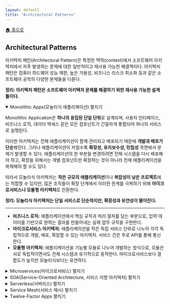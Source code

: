 ```yaml
---
layout: default
title: "Architectural Patterns"
---
```


<p class="breadcrumb"><a href="/cs_study/home.html">🏠 홈으로</a></p>

<section>
  <h2>Architectural Patterns</h2>
  <p>아키텍처 패턴(Architectural Pattern)은 특정한 맥락(context)에서 소프트웨어 아키텍처에서 자주 발생하는 문제에 대한 일반적이고 재사용 가능한 해결책이다. 아키텍처 패턴은 컴퓨터 하드웨어 성능 제한, 높은 가용성, 비즈니스 리스크 최소화 등과 같은 소프트웨어 공학의 다양한 문제들을 다룬다.</p>
  <p><strong>정리: 아키텍처 패턴은 소프트웨어 아키텍처 문제를 해결하기 위한 재사용 가능한 설계 틀이다.</strong></p>
</section>

<!-- 설명 -->
<details open>
<summary><span class="accordion-title">Monolithic Apps(모놀리식 애플리케이션)</span> <span class="indicator">펼치기</span></summary>
<div class="accordion-content">
  <p>Monolithic Application은 <b>하나의 응집된 단일 단위</b>로 설계되며, 사용자 인터페이스, 비즈니스 로직, 데이터 액세스 같은 모든 컴포넌트가 긴밀하게 통합되어 하나의 서비스로 실행된다.</p>
  <p>이러한 아키텍처는 전체 애플리케이션이 함께 관리되고 배포되기 때문에 <b>개발과 배포가 단순</b>해진다. 그러나 애플리케이션이 커질수록 <b>확장성, 유지보수성, 민첩성</b> 측면에서 문제가 발생할 수 있다. 애플리케이션의 한 부분을 변경하려면 전체 시스템을 다시 배포해야 하고, 확장을 위해서는 개별 컴포넌트만 확장하는 것이 아니라 전체 애플리케이션을 복제해야 할 수도 있다.</p>
  <p>따라서 모놀리식 아키텍처는 <b>작은 규모의 애플리케이션</b>이나 <b>복잡성이 낮은 프로젝트</b>에는 적합할 수 있지만, 많은 조직들이 확장 단계에서 이러한 한계를 극복하기 위해 <b>마이크로서비스나 모듈형 아키텍처</b>로 전환한다.</p>
  <p><strong>정리: 모놀리식 아키텍처는 단일 서비스로 단순하지만, 확장성과 유연성이 떨어진다.</strong></p>
  <!-- 가로선 추가 -->
  <hr>
  <ul>
    <li><strong>비즈니스 로직:</strong> 애플리케이션에서 핵심 규칙과 처리 절차를 담는 부분으로, 입력 데이터를 기반으로 원하는 결과를 만들어내는 실제 업무 규칙을 구현한다.</li>
    <li><strong>마이크로서비스 아키텍처:</strong> 애플리케이션을 작은 독립 서비스 단위로 나누어 각각 독립적으로 개발, 배포, 확장할 수 있는 아키텍처. 서비스 간은 주로 API를 통해 통신한다.</li>
    <li><strong>모듈형 아키텍처:</strong> 애플리케이션을 기능별 모듈로 나누어 개발하는 방식으로, 모듈은 서로 독립적이면서도 전체 시스템과 유기적으로 동작한다. 마이크로서비스보다 결합도가 높지만 모놀리식보다는 유연하다.</li>
  </ul>

</div>
</details>

<!-- 설명 -->
<details>
<summary><span class="accordion-title">Microservices(마이크로서비스)</span> <span class="indicator">펼치기</span></summary>
<div class="accordion-content">
  <p>Microservices는 애플리케이션을 <b>느슨하게 결합된 독립적으로 배포 가능한 서비스들의 집합</b>으로 구성하는 아키텍처 스타일이다. 각 마이크로서비스는 특정한 비즈니스 기능에 집중하며, 일반적으로 HTTP나 메시징 큐 같은 경량 프로토콜을 통해 다른 서비스와 통신한다.</p>
  <p>이 방식은 서비스들이 독립적으로 개발, 배포, 확장될 수 있기 때문에 <b>확장성, 유연성, 탄력성</b>을 높여준다. 또한 컴포넌트별로 다양한 기술과 언어를 사용할 수 있으며, 지속적 전달(Continuous Delivery)과 배포를 지원한다. 그러나 마이크로서비스를 관리할 때는 서비스 간 통신, 데이터 일관성, 배포 오케스트레이션 같은 <b>복잡성</b>이 따른다.</p>
  <p><strong>정리: 마이크로서비스는 독립 서비스들의 집합으로 확장성과 유연성은 높지만, 관리 복잡성이 크다.</strong></p>
  <!-- 가로선 추가 -->
  <hr>
  <ul>
    <li><strong>메시징 큐(Messaging Queue):</strong> 애플리케이션 컴포넌트 간에 메시지를 비동기적으로 전달하는 시스템으로, 생산자(Producer)가 보낸 메시지를 큐에 저장하고 소비자(Consumer)가 이를 꺼내 처리한다.</li>
      <ul><li>예: RabbitMQ, Kafka</li></ul>
    <li><strong>경량 프로토콜(Lightweight Protocol):</strong> 데이터 교환 시 불필요한 오버헤드를 최소화한 단순하고 효율적인 통신 규약.</li>
      <ul><li>예: HTTP/REST, gRPC</li></ul>
    <li><strong>지속적 전달(Continuous Delivery, CD):</strong> 애플리케이션을 언제든 안정적으로 배포할 수 있도록 자동화된 테스트와 빌드를 거쳐 릴리스 후보를 지속적으로 제공하는 소프트웨어 개발 방식.</li>
    <li><strong>배포 오케스트레이션(Deployment Orchestration):</strong> 여러 서비스나 컨테이너를 자동으로 배포·관리·스케일링하는 프로세스로, 의존성과 순서를 고려해 전체 시스템을 조율한다.</li>
      <ul><li>예: Kubernetes</li></ul>
  </ul>

</div>
</details>


<!-- 설명 -->
<details>
<summary><span class="accordion-title">SOA(Service-Oriented Architecture, 서비스 지향 아키텍처) </span> <span class="indicator">펼치기</span></summary>
<div class="accordion-content">
  <p>서비스 지향 아키텍처는 소프트웨어 컴포넌트(서비스라 불림)를 <b>재사용 가능하고 느슨하게 결합되며 네트워크를 통해 상호작용</b>하도록 설계하는 아키텍처 패턴이다. 각 서비스는 특정 비즈니스 기능을 수행하는 <b>자급자족형 단위(self-contained unit)</b>이며, HTTP와 XML 같은 표준화된 프로토콜과 데이터 포맷을 통해 다른 서비스와 통신한다.</p>
  <p>SOA는 서비스가 독립적으로 개발, 배포, 유지될 수 있게 하여 조직이 <b>확장 가능하고, 유연하며, 상호운용성 있는 시스템</b>을 구축하도록 돕는다. 이 접근법은 모듈화, 이질적인 시스템 간의 손쉬운 통합, 변화하는 비즈니스 요구에 대한 민첩성을 촉진한다.</p>
  <p><strong>정리: SOA는 표준 프로토콜을 통해 느슨하게 결합된 재사용 가능한 서비스들의 아키텍처다.</strong></p>
  <!-- 가로선 추가 -->
  <hr>
  <ul>
    <li><strong>자급자족형 단위(Self-contained unit):</strong> 외부에 크게 의존하지 않고, 자체적으로 실행·관리 가능한 독립적인 컴포넌트를 의미한다. 예를 들어, 하나의 서비스가 자신의 데이터 저장, 로직, 인터페이스를 모두 갖추고 있어서 단독으로 동작할 수 있는 형태.</li>
    <li><strong>데이터 포맷(Data format):</strong> 데이터를 저장하거나 교환하기 위해 구조화한 표현 방식이다. 시스템 간 통신에서 공통 규칙을 정해주며, 대표적으로 JSON, XML, CSV 같은 형식이 있다.</li>
  </ul>

</div>
</details>


<!-- 설명 -->
<details>
<summary><span class="accordion-title">Serverless(서버리스) </span> <span class="indicator">펼치기</span></summary>
<div class="accordion-content">
  <p>서버리스 컴퓨팅(Serverless Computing)은 개발자가 서버 인프라를 관리하지 않고 애플리케이션을 구축하고 실행할 수 있는 <b>클라우드 컴퓨팅 모델</b>이다. 이 모델에서 서버 관리, 확장, 유지보수 작업은 클라우드 제공자가 담당한다.</p>
  <p>개발자는 코드를 <b>함수(Function)</b> 형태로 배포하며, 이는 이벤트나 트리거에 반응해 실행된다. 또한 예약된 용량이 아니라 <b>실제 사용량</b>에 따라 비용이 청구된다. 이 접근 방식은 인프라 관리 문제를 추상화하여 개발을 단순화하고, 자동 확장을 가능하게 하며, 운영 부담을 줄여준다.</p>
  <p>대표적인 서버리스 플랫폼으로는 <b>AWS Lambda, Google Cloud Functions, Azure Functions</b> 등이 있으며, 이벤트 기반 애플리케이션과 마이크로서비스를 폭넓게 지원한다.</p>
  <p><strong>정리: 서버리스는 서버 관리 없이 함수 단위 코드만 실행하는 클라우드 모델이다.</strong></p>
  <!-- 가로선 추가 -->
  <hr>
  <ul>
    <li><strong>서버 인프라(Server Infrastructure):</strong> 애플리케이션이 실행되기 위해 필요한 하드웨어와 소프트웨어 자원(서버, 네트워크, 스토리지, 운영체제 등)을 통합한 기반 환경.</li>
    <li><strong>클라우드 컴퓨팅(Cloud Computing):</strong> 인터넷을 통해 서버, 스토리지, 데이터베이스, 네트워크, 소프트웨어 같은 IT 자원을 필요할 때 바로 제공받아 사용하는 방식. 사용자는 자원을 소유하지 않고 임대해 쓰는 개념.</li>
    <li><strong>함수(Function):</strong> 서버리스 컴퓨팅에서 실행 단위로 사용되는 작은 코드 블록으로, 특정 입력을 받아 한 가지 작업을 수행하고 결과를 반환한다.</li>
    <li><strong>트리거(Trigger):</strong> 함수를 실행시키는 이벤트나 조건으로, 예를 들어 HTTP 요청, 파일 업로드, DB 변경 같은 상황이 트리거가 될 수 있다.</li>
  </ul>

</div>
</details>


<!-- 설명 -->
<details>
<summary><span class="accordion-title">Service Mesh(서비스 메시) </span> <span class="indicator">펼치기</span></summary>
<div class="accordion-content">
  <p>Service Mesh는 분산 네트워크에서 마이크로서비스 간의 <b>통신, 보안, 관리 기능을 향상</b>시키기 위한 아키텍처 패턴이다. 서비스 메시에서는 지능형 프록시 집합을 사용해 서비스 간 통신을 관리하며, 이를 통해 높은 가용성, 효율적인 로드 밸런싱, 강력한 서비스 디스커버리를 보장한다.</p>
  <p>또한 서비스 메시에는 네트워크 동작을 모니터링하는 <b>가시성(Observability)</b>, 다양한 트래픽 관리 기능 같은 고급 기능도 제공된다. 일반적인 서비스 메시 구조에서는 각 마이크로서비스에 하나의 프록시가 쌍을 이루어 배치된다. 이 프록시는 주로 <b>사이드카 패턴(Sidecar Pattern)</b>을 사용해 배포되며, 해당 마이크로서비스의 통신을 처리할 뿐 아니라 로드 밸런싱, 지능형 라우팅, 안전한 데이터 전송 등 다양한 네트워크 기능도 구현한다.</p>
  <p>사이드카 패턴은 특히 쿠버네티스 환경에서 <b>메인 마이크로서비스 컨테이너 옆에 프록시 컨테이너를 함께 배치</b>하는 방식으로 활용된다. 이러한 설계 덕분에 서비스 메시는 마이크로서비스 자체와 독립적으로 동작할 수 있어 관리와 업데이트를 단순화한다.</p>
  <p><strong>정리: 서비스 메시는 사이드카 프록시로 마이크로서비스 간 통신·보안을 관리하는 아키텍처다.</strong></p>
  <!-- 가로선 추가 -->
  <hr>
  <ul>
    <li><strong>지능형 프록시(Intelligent Proxy):</strong> 서비스 간 트래픽을 중계하면서 <b>보안, 로깅, 라우팅, 모니터링</b> 같은 추가 기능을 제공하는 고급 프록시.</li>
    <li><strong>로드 밸런싱(Load Balancing):</strong> 다수의 서버나 서비스 인스턴스로 들어오는 요청을 <b>균등하게 분산</b>시켜 성능과 가용성을 높이는 기술.</li>
    <li><strong>서비스 디스커버리(Service Discovery):</strong> 분산 환경에서 동적으로 생성되는 서비스들의 <b>위치(IP, 포트 등)를 자동으로 탐색</b>하고 연결하는 메커니즘.</li>
    <li><strong>사이드카 패턴(Sidecar Pattern):</strong> 애플리케이션(주 서비스)과 함께 <b>보조 기능을 담당하는 별도 컨테이너(사이드카)</b>를 배치하는 설계 패턴.</li>
    <li><strong>지능형 라우팅(Intelligent Routing):</strong> 단순히 목적지로 보내는 것이 아니라, <b>상황(트래픽 상태, 정책, 버전 등)에 맞춰 최적 경로를 선택</b>해 요청을 전달하는 기술.</li>
    <li><strong>쿠버네티스 환경(Kubernetes Environment):</strong> 컨테이너화된 애플리케이션을 <b>자동 배포, 확장, 관리</b>할 수 있는 오케스트레이션 플랫폼 환경.</li>
    <li><strong>마이크로서비스 컨테이너(Microservice Container):</strong> 특정 비즈니스 기능을 수행하는 마이크로서비스를 실행하는 <b>독립적인 컨테이너.</b></li>
    <li><strong>프록시 컨테이너(Proxy Container):</strong> 마이크로서비스 컨테이너 옆에서 배치되어 <b>트래픽 관리, 보안, 통신 기능</b>을 담당하는 보조 컨테이너.</li>
  </ul>

</div>
</details>


<!-- 설명 -->
<details>
<summary><span class="accordion-title">Twelve-Factor Apps </span> <span class="indicator">펼치기</span></summary>
<div class="accordion-content">
  <p>설명</p>
  <p><strong>정리:</strong></p>
  <!-- 가로선 추가 -->
  <hr>
  <ul>
    <li><strong>:</strong> </li>
  </ul>

</div>
</details>
